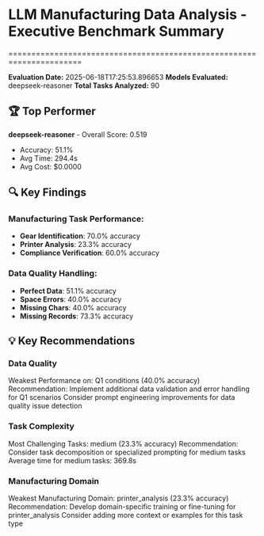 # LLM Manufacturing Data Analysis - Executive Benchmark Summary
======================================================================

**Evaluation Date:** 2025-06-18T17:25:53.896653
**Models Evaluated:** deepseek-reasoner
**Total Tasks Analyzed:** 90

## 🏆 Top Performer
**deepseek-reasoner** - Overall Score: 0.519
- Accuracy: 51.1%
- Avg Time: 294.4s
- Avg Cost: $0.0000

## 🔍 Key Findings
### Manufacturing Task Performance:
- **Gear Identification**: 70.0% accuracy
- **Printer Analysis**: 23.3% accuracy
- **Compliance Verification**: 60.0% accuracy
### Data Quality Handling:
- **Perfect Data**: 51.1% accuracy
- **Space Errors**: 40.0% accuracy
- **Missing Chars**: 40.0% accuracy
- **Missing Records**: 73.3% accuracy

## 💡 Key Recommendations
### Data Quality
Weakest Performance on: Q1 conditions (40.0% accuracy)
            Recommendation: Implement additional data validation and error handling for Q1 scenarios
            Consider prompt engineering improvements for data quality issue detection

### Task Complexity
Most Challenging Tasks: medium (23.3% accuracy)
            Recommendation: Consider task decomposition or specialized prompting for medium tasks
            Average time for medium tasks: 369.8s

### Manufacturing Domain
Weakest Manufacturing Domain: printer_analysis (23.3% accuracy)
            Recommendation: Develop domain-specific training or fine-tuning for printer_analysis
            Consider adding more context or examples for this task type
